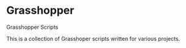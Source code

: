 # Grasshopper
Grasshopper Scripts

This is a collection of Grasshoper scripts written for various projects.
